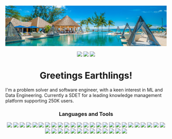 ![Mast Head](https://github.com/janusqa/janusqa/blob/main/masthead.jpeg)
<p align="center">
<a href="https://www.linkedin.com/in/aarofe" target="_blank"><img src="https://img.shields.io/badge/-LINKED--IN-blue?label=|&style=plastic&logo=linkedin"/></a>
<a href="https://kaggle.com/janusdev" target="_blank"><img src="https://img.shields.io/badge/-KAGGLE-yellowgreen?label=|&style=plastic&logo=kaggle"/></a>
<a href="https://hashnode.com/@janus" target="_blank"><img src="https://img.shields.io/badge/-HASHNODE-blue?label=|&style=plastic&logo=hashnode"/></a>
</p>
<h1 align="center">Greetings Earthlings!</h1>
<p>
I'm a problem solver and software engineer, with a keen interest in ML and Data Engineering. Currently a SDET for a leading knowledge management platform supporting 250K users.
</p>

<h3 align="center">Languages and Tools</h3>
<p align="center">
<img src="https://img.shields.io/badge/-AWS-blue?label=|&style=plastic&logo=amazonaws"/>
<img src="https://img.shields.io/badge/-BABEL-yellowgreen?label=|&style=plastic&logo=babel"/>
<img src="https://img.shields.io/badge/-BOOTSTRAP-blue?label=|&style=plastic&logo=bootstrap"/>
<img src="https://img.shields.io/badge/-C-yellowgreen?label=|&style=plastic&logo=c"/>
<img src="https://img.shields.io/badge/-CHART.JS-blue?label=|&style=plastic&logo=chart.js"/>
<img src="https://img.shields.io/badge/-CSS3-yellowgreen?label=|&style=plastic&logo=css3"/>
<img src="https://img.shields.io/badge/-CYPRESS-blue?label=|&style=plastic&logo=cypress"/>
<img src="https://img.shields.io/badge/-DOCKER-yellowgreen?label=|&style=plastic&logo=docker"/>
<img src="https://img.shields.io/badge/-EXPRESS-blue?label=|&style=plastic&logo=express"/>
<img src="https://img.shields.io/badge/-FLASK-yellowgreen?label=|&style=plastic&logo=flask"/>
<img src="https://img.shields.io/badge/-FLUTTER-blue?label=|&style=plastic&logo=flutter"/>
<img src="https://img.shields.io/badge/-GCP-yellowgreen?label=|&style=plastic&logo=googlecloud"/>
<img src="https://img.shields.io/badge/-GIT-blue?label=|&style=plastic&logo=git"/>
<img src="https://img.shields.io/badge/-GOLANG-yellowgreen?label=|&style=plastic&logo=go"/>
<img src="https://img.shields.io/badge/-GRAPHQL-blue?label=|&style=plastic&logo=graphql"/>
<img src="https://img.shields.io/badge/-HTML5-yellowgreen?label=|&style=plastic&logo=html5"/>
<img src="https://img.shields.io/badge/-JAVA-blue?label=|&style=plastic&logo=openjdk"/>
<img src="https://img.shields.io/badge/-JAVASCRIPT-yellowgreen?label=|&style=plastic&logo=javascript"/>
<img src="https://img.shields.io/badge/-JEST-blue?label=|&style=plastic&logo=jest"/>
<img src="https://img.shields.io/badge/-LINUX-yellowgreen?label=|&style=plastic&logo=linux"/>
<img src="https://img.shields.io/badge/-MYSQL-blue?label=|&style=plastic&logo=mysql"/>
<img src="https://img.shields.io/badge/-MOCHA-yellowgreen?label=|&style=plastic&logo=mocha"/>
<img src="https://img.shields.io/badge/-mongodb-blue?label=|&style=plastic&logo=mongodb"/>
<img src="https://img.shields.io/badge/-MSSQL-yellowgreen?label=|&style=plastic&logo=microsoftsqlserver"/>
<img src="https://img.shields.io/badge/-MARIA-DB-blue?label=|&style=plastic&logo=mariadb"/>
<img src="https://img.shields.io/badge/-NGINX-yellowgreen?label=|&style=plastic&logo=nginx"/>
<img src="https://img.shields.io/badge/-NODEJS-blue?label=|&style=plastic&logo=nodejs"/>
<img src="https://img.shields.io/badge/-PANDAS-yellowgreen?label=|&style=plastic&logo=pandas"/>
<img src="https://img.shields.io/badge/-PHP-blue?label=|&style=plastic&logo=php"/>
<img src="https://img.shields.io/badge/-POSTGRESQL-yellowgreen?label=|&style=plastic&logo=postgresql"/>
<img src="https://img.shields.io/badge/-POSTMAN-blue?label=|&style=plastic&logo=postman"/>
<img src="https://img.shields.io/badge/-PYTHON-yellowgreen?label=|&style=plastic&logo=python"/>
<img src="https://img.shields.io/badge/-REACT-blue?label=|&style=plastic&logo=react"/>
<img src="https://img.shields.io/badge/-REDUX-yellowgreen?label=|&style=plastic&logo=redux"/>
<img src="https://img.shields.io/badge/-SELENIUM-blue?label=|&style=plastic&logo=selenium"/>
<img src="https://img.shields.io/badge/-SQLITE-yellowgreen?label=|&style=plastic&logo=sqlite"/>
<img src="https://img.shields.io/badge/-TYPESCRIPT-blue?label=|&style=plastic&logo=typescript"/>
<img src="https://img.shields.io/badge/-R-yellowgreen?label=|&style=plastic&logo=r"/>
</p>
